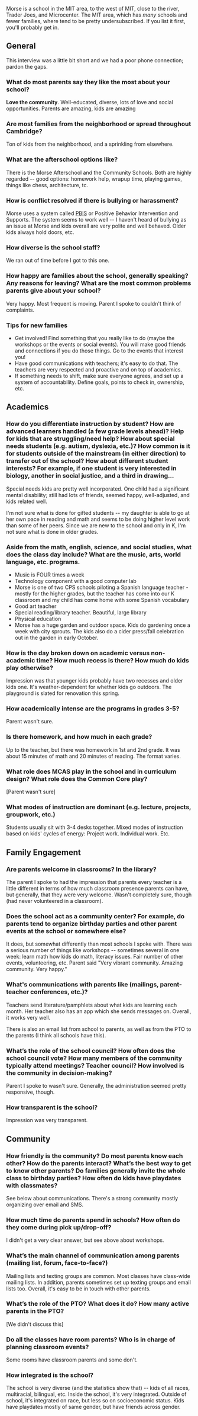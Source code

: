 Morse is a school in the MIT area, to the west of MIT, close to the river, Trader Joes, and Microcenter. The MIT area, which has *many* schools and fewer families, where tend to be pretty undersubscribed. If you list it first, you'll probably get in.

## General

This interview was a little bit short and we had a poor phone connection; pardon the gaps.

### What do most parents say they like the most about your school?

**Love the community**. Well-educated, diverse, lots of love and social opportunities. Parents are amazing, kids are amazing

### Are most families from the neighborhood or spread throughout Cambridge?

Ton of kids from the neighborhood, and a sprinkling from elsewhere.

### What are the afterschool options like?

There is the Morse Afterschool and the Community Schools. Both are highly regarded -- good options: homework help, wrapup time, playing games, things like chess, architecture, tc.

### How is conflict resolved if there is bullying or harassment?

Morse uses a system called [PBIS](https://www.pbis.org/) or Positive Behavior Intervention and Supports. The system seems to work well -- I haven't heard of bullying as an issue at Morse and kids overall are very polite and well behaved. Older kids always hold doors, etc. 

### How diverse is the school staff? 

We ran out of time before I got to this one.

### How happy are families about the school, generally speaking? Any reasons for leaving? What are the most common problems parents give about your school?

Very happy. Most frequent is moving. Parent I spoke to couldn't think of complaints. 

### Tips for new families

* Get involved! Find something that you really like to do (maybe the workshops or the events or social events). You will make good friends and connections if you do those things. Go to the events that interest you!
* Have good communications with teachers; it's easy to do that. The teachers are very respected and proactive and on top of academics.
* If something needs to shift, make sure everyone agrees, and set up a system of accountability. Define goals, points to check in, ownership, etc.

## Academics

### How do you differentiate instruction by student?  How are advanced learners handled (a few grade levels ahead)?  Help for kids that are struggling/need help? How about special needs students (e.g. autism, dyslexia, etc.)?  How common is it for students outside of the mainstream (in either direction) to transfer out of the school? How about different student interests? For example, if one student is very interested in biology, another in social justice, and a third in drawing…

Special needs kids are pretty well incorporated. One child had a significant mental disability; still had lots of friends, seemed happy, well-adjusted, and kids related well.

I'm not sure what is done for gifted students -- my daughter is able to go at her own pace in reading and math and seems to be doing higher level work than some of her peers. Since we are new to the school and only in K, I'm not sure what is done in older grades.

### Aside from the math, english, science, and social studies, what does the class day include? What are the music, arts, world language, etc. programs.

* Music is FOUR times a week
* Technology component with a good computer lab
* Morse is one of two CPS schools piloting a Spanish language teacher - mostly for the higher grades, but the teacher has come into our K classroom and my child has come home with some Spanish vocabulary
* Good art teacher
* Special reading/library teacher. Beautiful, large library
* Physical education
* Morse has a huge garden and outdoor space. Kids do gardening once a week with city sprouts. The kids also do a cider press/fall celebration out in the garden in early October.

### How is the day broken down on academic versus non-academic time? How much recess is there? How much do kids play otherwise? 

Impression was that younger kids probably have two recesses and older kids one. It's weather-dependent for whether kids go outdoors. The playground is slated for renovation this spring.

### How academically intense are the programs in grades 3-5?

Parent wasn't sure.

### Is there homework, and how much in each grade?

Up to the teacher, but there was homework in 1st and 2nd grade. It was about 15 minutes of math and 20 minutes of reading. The format varies.

### What role does MCAS play in the school and in curriculum design? What role does the Common Core play?

[Parent wasn't sure]

### What modes of instruction are dominant (e.g. lecture, projects, groupwork, etc.)

Students usually sit with 3-4 desks together. Mixed modes of instruction based on kids' cycles of energy: Project work. Individual work. Etc.

## Family Engagement

### Are parents welcome in classrooms? In the library?

The parent I spoke to had the impression that parents every teacher is a little different in terms of how much classroom presence parents can have, but generally, that they were very welcome. Wasn't completely sure, though (had never volunteered in a classroom). 

### Does the school act as a community center? For example, do parents tend to organize birthday parties and other parent events at the school or somewhere else?

It does, but somewhat differently than most schools I spoke with. There was a serious number of things like workshops -- sometimes several in one week: learn math how kids do math, literacy issues. Fair number of other events, volunteering, etc. Parent said "Very vibrant community. Amazing community. Very happy."

### What's communications with parents like (mailings, parent-teacher conferences, etc.)?

Teachers send literature/pamphlets about what kids are learning each month. Her teacher also has an app which she sends messages on. Overall, it works very well.

There is also an email list from school to parents, as well as from the PTO to the parents (I think all schools have this).

### What’s the role of the school council? How often does the school council vote? How many members of the community typically attend meetings? Teacher council? How involved is the community in decision-making?

Parent I spoke to wasn't sure. Generally, the administration seemed pretty responsive, though.

### How transparent is the school?

Impression was very transparent.

## Community

### How friendly is the community? Do most parents know each other? How do the parents interact? What’s the best way to get to know other parents? Do families generally invite the whole class to birthday parties? How often do kids have playdates with classmates?

See below about communications. There's a strong community mostly organizing over email and SMS.

### How much time do parents spend in schools? How often do they come during pick up/drop-off?

I didn't get a very clear answer, but see above about workshops.

### What’s the main channel of communication among parents (mailing list, forum, face-to-face?)

Mailing lists and texting groups are common. Most classes have class-wide mailing lists. In addition, parents sometimes set up texting groups and email lists too. Overall, it's easy to be in touch with other parents.

### What’s the role of the PTO? What does it do? How many active parents in the PTO? 

[We didn't discuss this]

### Do all the classes have room parents? Who is in charge of planning classroom events?

Some rooms have classroom parents and some don't.

### How integrated is the school? 

The school is very diverse (and the statistics show that) -- kids of all races, multiracial, bilingual, etc. Inside the school, it's very integrated. Outside of school, it's integrated on race, but less so on socioeconomic status. Kids have playdates mostly of same gender, but have friends across gender.
